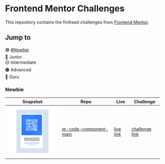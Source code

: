 # Frontend Mentor Challenges
This repository contains the finihsed challenges from [Frontend Mentor](https://www.frontendmentor.io/challenges). 

## Jump to

🟢 [#Newbie](#newbie)<br>
🔵 Junior<br>
🟡 Intermediate<br>
🟠 Advanced<br>
🔴 Guru<br>

### Newbie

| Snapshot | Repo | Live | Challenge |
|---|---|---|---|
|![thumbnail](https://github.com/Pr3t0r/qr-code-component-main/blob/main/screenshots/thumbnail.png)|[qr-code-component-main](https://github.com/Pr3t0r/qr-code-component-main) | [live link](https://pr3t0r.github.io/qr-code-component-main/)| [challenge link](https://www.frontendmentor.io/solutions/basic-techniques-as-possible-bYWbOrkTZO)|

